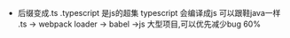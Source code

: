 - 后缀变成.ts
  .typescript 是js的超集
  typescript 会编译成js
  可以跟鞋java一样
  .ts -> webpack loader -> babel
  ->js
  大型项目,可以优先减少bug 60%
  